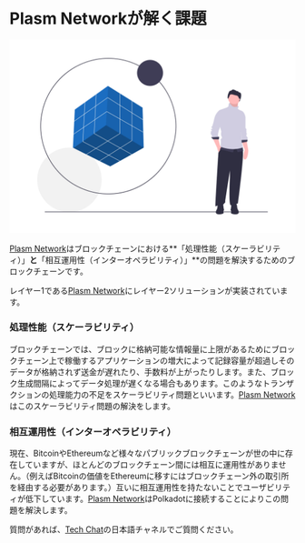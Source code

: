 # Plasm Networkが解く課題

![](../.gitbook/assets/undraw_solution_mindset_34bi-1-.png)

[Plasm Network](https://www.plasmnet.io/)はブロックチェーンにおける**「処理性能（スケーラビリティ）」**と**「相互運用性（インターオペラビリティ）」**の問題を解決するためのブロックチェーンです。

レイヤー1である[Plasm Network](https://www.plasmnet.io/)にレイヤー2ソリューションが実装されています。

### 処理性能（スケーラビリティ）

ブロックチェーンでは、ブロックに格納可能な情報量に上限があるためにブロックチェーン上で稼働するアプリケーションの増大によって記録容量が超過しそのデータが格納されず送金が遅れたり、手数料が上がったりします。また、ブロック生成間隔によってデータ処理が遅くなる場合もあります。このようなトランザクションの処理能力の不足をスケーラビリティ問題といいます。[Plasm Network](https://www.plasmnet.io/)はこのスケーラビリティ問題の解決をします。

### 相互運用性（インターオペラビリティ）

現在、BitcoinやEthereumなど様々なパブリックブロックチェーンが世の中に存在していますが、ほとんどのブロックチェーン間には相互に運用性がありません。（例えばBitcoinの価値をEthereumに移すにはブロックチェーン外の取引所を経由する必要があります。）互いに相互運用性を持たないことでユーザビリティが低下しています。[Plasm Network](https://www.plasmnet.io/)はPolkadotに接続することによりこの問題を解決します。

質問があれば、[Tech Chat](https://discord.gg/Cyjnrxv)の日本語チャネルでご質問ください。

